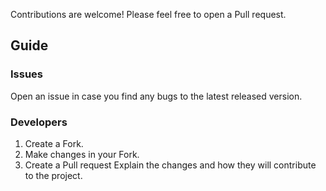 Contributions are welcome! Please feel free to open a Pull request.

## Guide

### Issues
Open an issue in case you find any bugs to the latest released version.

### Developers
1) Create a Fork.
2) Make changes in your Fork.
3) Create a Pull request
   Explain the changes and how they will contribute to the project.
